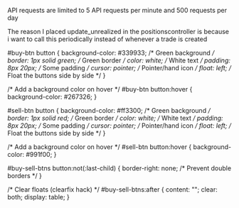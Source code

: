 API requests are limited to 5 API requests per minute and 500 requests per day

The reason I placed update_unrealized in the positionscontroller is because i want to call this periodically instead of whenever a trade is created


#buy-btn button {
  background-color: #339933; /* Green background */
  border: 1px solid green; /* Green border */
  color: white; /* White text */
  padding: 8px 20px; /* Some padding */
  cursor: pointer; /* Pointer/hand icon */
  float: left; /* Float the buttons side by side */
}

/* Add a background color on hover */
#buy-btn button:hover {
  background-color: #267326;
}

#sell-btn button {
  background-color: #ff3300; /* Green background */
  border: 1px solid red; /* Green border */
  color: white; /* White text */
  padding: 8px 20px; /* Some padding */
  cursor: pointer; /* Pointer/hand icon */
  float: left; /* Float the buttons side by side */
}

/* Add a background color on hover */
#sell-btn button:hover {
  background-color: #991f00;
}

#buy-sell-btns button:not(:last-child) {
  border-right: none; /* Prevent double borders */
}

/* Clear floats (clearfix hack) */
#buy-sell-btns:after {
  content: "";
  clear: both;
  display: table;
}

